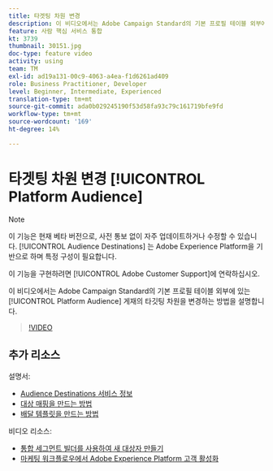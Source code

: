 ```yaml
---
title: 타겟팅 차원 변경
description: 이 비디오에서는 Adobe Campaign Standard의 기본 프로필 테이블 외부에 있는 플랫폼 대상에 대한 게재의 타깃팅 차원을 변경하는 방법을 설명합니다.
feature: 사람 핵심 서비스 통합
kt: 3739
thumbnail: 30151.jpg
doc-type: feature video
activity: using
team: TM
exl-id: ad19a131-00c9-4063-a4ea-f1d6261ad409
role: Business Practitioner, Developer
level: Beginner, Intermediate, Experienced
translation-type: tm+mt
source-git-commit: ada0b029245190f53d58fa93c79c161719bfe9fd
workflow-type: tm+mt
source-wordcount: '169'
ht-degree: 14%

---
```


# 타겟팅 차원 변경 [!UICONTROL Platform Audience]

>[!NOTE]
>
>이 기능은 현재 베타 버전으로, 사전 통보 없이 자주 업데이트하거나 수정할 수 있습니다. [!UICONTROL Audience Destinations] 는 Adobe Experience Platform을 기반으로 하며 특정 구성이 필요합니다.
>
>이 기능을 구현하려면 [!UICONTROL Adobe Customer Support]에 연락하십시오.

이 비디오에서는 Adobe Campaign Standard의 기본 프로필 테이블 외부에 있는 [!UICONTROL Platform Audience] 게재의 타깃팅 차원을 변경하는 방법을 설명합니다.

>[!VIDEO](https://video.tv.adobe.com/v/30151?quality=12)

## 추가 리소스

설명서:

* [Audience Destinations 서비스 정보](https://docs.adobe.com/content/help/en/campaign-standard/using/profiles-and-audiences/working-with-adobe-experience-platform/aep-about-audience-destinations-service.html)
* [대상 매핑을 만드는 방법](https://docs.adobe.com/content/help/en/campaign-standard/using/administrating/application-settings/target-mappings-in-campaign.html)
* [배달 템플릿을 만드는 방법](https://docs.adobe.com/content/help/en/campaign-standard/using/getting-started/marketing-plans/marketing-activity-templates.html)

비디오 리소스:

* [통합 세그먼트 빌더를 사용하여 새 대상자 만들기](/help/profiles-and-audiences/audience-destinations/creating-audiences-using-segment-builder.md)
* [마케팅 워크플로우에서 Adobe Experience Platform 고객 활성화](/help/profiles-and-audiences/audience-destinations/activating-aep-audiences.md)

